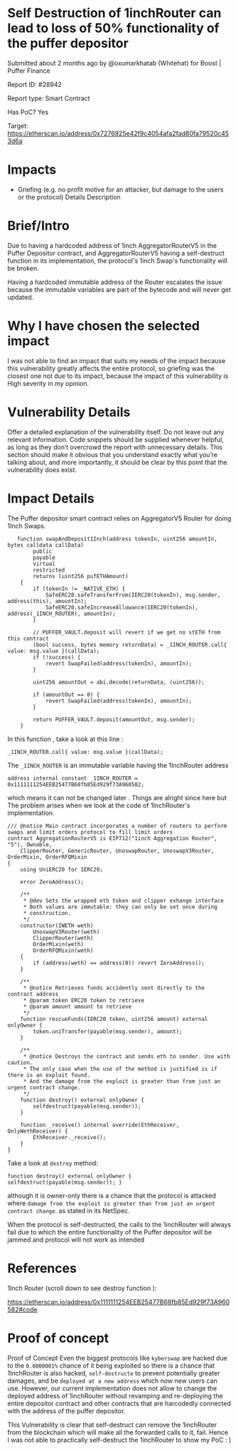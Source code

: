 # Self Destruction of 1inchRouter can lead to loss of 50% functionality of the puffer depositor
Submitted about 2 months ago by @oxumarkhatab (Whitehat) for Boost | Puffer Finance

Report ID: #28942

Report type: Smart Contract

Has PoC? Yes

Target: https://etherscan.io/address/0x7276925e42f9c4054afa2fad80fa79520c453d6a

# Impacts
- Griefing (e.g. no profit motive for an attacker, but damage to the users or the protocol)
Details
Description

# Brief/Intro
Due to having a hardcoded address of 1inch AggregatorRouterV5 in the Puffer Depositor contract, and AggregatorRouterV5 having a self-destruct function in its implementation, the protocol's 1inch Swap's functionality will be broken.

Having a hardcoded immutable address of the Router escalates the issue because the immutable variables are part of the bytecode and will never get updated.

# Why I have chosen the selected impact
I was not able to find an impact that suits my needs of the impact because this vulnerability greatly affects the entire protocol, so griefing was the closest one not due to its impact, because the impact of this vulnerability is High severity in my opinion.

# Vulnerability Details
Offer a detailed explanation of the vulnerability itself. Do not leave out any relevant information. Code snippets should be supplied whenever helpful, as long as they don’t overcrowd the report with unnecessary details. This section should make it obvious that you understand exactly what you’re talking about, and more importantly, it should be clear by this point that the vulnerability does exist.

# Impact Details
The Puffer depositor smart contract relies on AggregatorV5 Router for doing 1Inch Swaps.
```
   function swapAndDeposit1Inch(address tokenIn, uint256 amountIn, bytes calldata callData)
        public
        payable
        virtual
        restricted
        returns (uint256 pufETHAmount)
    {
        if (tokenIn != _NATIVE_ETH) {
            SafeERC20.safeTransferFrom(IERC20(tokenIn), msg.sender, address(this), amountIn);
            SafeERC20.safeIncreaseAllowance(IERC20(tokenIn), address(_1INCH_ROUTER), amountIn);
        }

        // PUFFER_VAULT.deposit will revert if we get no stETH from this contract
        (bool success, bytes memory returnData) = _1INCH_ROUTER.call{ value: msg.value }(callData);
        if (!success) {
            revert SwapFailed(address(tokenIn), amountIn);
        }

        uint256 amountOut = abi.decode(returnData, (uint256));

        if (amountOut == 0) {
            revert SwapFailed(address(tokenIn), amountIn);
        }

        return PUFFER_VAULT.deposit(amountOut, msg.sender);
    }

```
In this function , take a look at this line :

`_1INCH_ROUTER.call{ value: msg.value }(callData);`

The `_1INCH_ROUTER` is an immutable variable having the 1InchRouter address

`address internal constant _1INCH_ROUTER = 0x1111111254EEB25477B68fb85Ed929f73A960582;` 

which means it can not be changed later . Things are alright since here but The problem arises when we look at the code of 1InchRouter's implementation.

```
/// @notice Main contract incorporates a number of routers to perform swaps and limit orders protocol to fill limit orders
contract AggregationRouterV5 is EIP712("1inch Aggregation Router", "5"), Ownable,
    ClipperRouter, GenericRouter, UnoswapRouter, UnoswapV3Router, OrderMixin, OrderRFQMixin
{
    using UniERC20 for IERC20;

    error ZeroAddress();

    /**
     * @dev Sets the wrapped eth token and clipper exhange interface
     * Both values are immutable: they can only be set once during
     * construction.
     */
    constructor(IWETH weth)
        UnoswapV3Router(weth)
        ClipperRouter(weth)
        OrderMixin(weth)
        OrderRFQMixin(weth)
    {
        if (address(weth) == address(0)) revert ZeroAddress();
    }

    /**
     * @notice Retrieves funds accidently sent directly to the contract address
     * @param token ERC20 token to retrieve
     * @param amount amount to retrieve
     */
    function rescueFunds(IERC20 token, uint256 amount) external onlyOwner {
        token.uniTransfer(payable(msg.sender), amount);
    }

    /**
     * @notice Destroys the contract and sends eth to sender. Use with caution.
     * The only case when the use of the method is justified is if there is an exploit found.
     * And the damage from the exploit is greater than from just an urgent contract change.
     */
    function destroy() external onlyOwner {
        selfdestruct(payable(msg.sender));
    }

    function _receive() internal override(EthReceiver, OnlyWethReceiver) {
        EthReceiver._receive();
    }
}
```

Take a look at `destroy` method:

 `function destroy() external onlyOwner { selfdestruct(payable(msg.sender)); }`

although it is owner-only there is a chance that the protocol is attacked where `damage from the exploit is greater than from just an urgent contract change`. as stated in its NetSpec.

When the protocol is self-destructed, the calls to the 1inchRouter will always fail due to which the entire functionality of the Puffer depositor will be jammed and protocol will not work as intended

# References
1Inch Router (scroll down to see destroy function ):

https://etherscan.io/address/0x1111111254EEB25477B68fb85Ed929f73A960582#code

# Proof of concept
Proof of Concept
Even the biggest protocols like `kyberswap` are hacked due to the `0.0000001%` chance of it being exploited so there is a chance that 1InchRouter is also hacked, `self-destructe` to prevent potentially greater damages, and be `deployed at a new address` which now new users can use. However, our current implementation does not allow to change the deployed address of 1inchRouter without revamping and re-deploying the entire depositor contract and other contracts that are harcodedly connected with the address of the puffer depositor.

This Vulnerability is clear that self-destruct can remove the 1inchRouter from the blockchain which will make all the forwarded calls to it, fail. Hence I was not able to practically self-destruct the 1inchRouter to show my PoC : )
